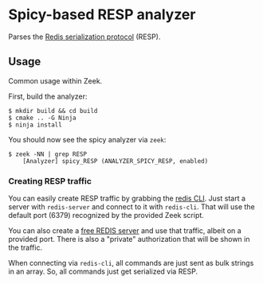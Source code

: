 # Spicy-based RESP analyzer

Parses the [Redis serialization protocol](https://redis.io/docs/latest/develop/reference/protocol-spec/) (RESP).

## Usage

Common usage within Zeek.

First, build the analyzer:

```
$ mkdir build && cd build
$ cmake .. -G Ninja
$ ninja install
```

You should now see the spicy analyzer via `zeek`:

```
$ zeek -NN | grep RESP
    [Analyzer] spicy_RESP (ANALYZER_SPICY_RESP, enabled)
```

### Creating RESP traffic

You can easily create RESP traffic by grabbing the [redis CLI](https://redis.io/docs/latest/develop/connect/cli/). Just start a server with `redis-server` and connect to it with `redis-cli`. That will use the default port (6379) recognized by the provided Zeek script.

You can also create a [free REDIS server](https://redis.io/try-free/) and use that traffic, albeit on a provided port. There is also a "private" authorization that will be shown in the traffic.

When connecting via `redis-cli`, all commands are just sent as bulk strings in an array. So, all commands just get serialized via RESP.
